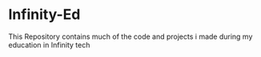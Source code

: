 # Infinity-Ed
This Repository contains much of the code and projects i made during my education in Infinity tech
